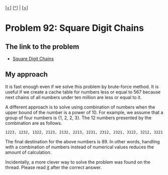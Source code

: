 \[[<](./p0091.md)] \[[^](../README.md)] | \[[>](./p0093.md)]

# Problem 92: Square Digit Chains

## The link to the problem

- [Square Digit Chains](https://projecteuler.net/problem=92)

## My approach

It is fast enough even if we solve this problem by brute-force method.
It is useful if we create a cache table for numbers less or equal to 567
because next chains of all numbers under ten million are less or equal to it.

A different approach is to solve using combination of numbers when the upper bound of the number is a power of 10.
For example, we assume that a group of four numbers is {1, 2, 2, 3}.
The 12 numbers presented by the combination are as follows.

```
1223, 1232, 1322, 2123, 2132, 2213, 2231, 2312, 2321, 3122, 3212, 3221
```

The final destination for the above numbers is 89.
In other words, handling with a combination of numbers instead of numerical values reduces the amount of calculation.

Incidentally, a more clever way to solve the problem was found on the thread.
Please read [it](https://projecteuler.net/action=redirect;post_id=325097) after the correct answer.

